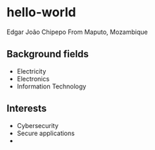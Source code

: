 # hello-world
Edgar João Chipepo
From Maputo, Mozambique

## Background fields
- Electricity
- Electronics
- Information Technology

## Interests
- Cybersecurity
- Secure applications
- 
